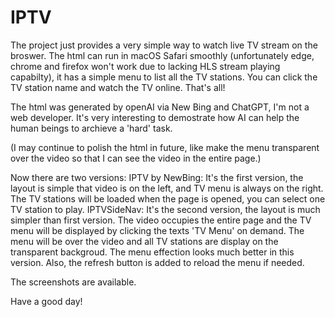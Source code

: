 # IPTV
The project just provides a very simple way to watch live TV stream on the broswer.
The html can run in macOS Safari smoothly (unfortunately edge, chrome and firefox won't work due to lacking HLS stream playing capabilty), it has a simple menu to list all the TV stations.
You can click the TV station name and watch the TV online. 
That's all!

The html was generated by openAI via New Bing and ChatGPT, I'm not a web developer. 
It's very interesting to demostrate how AI can help the human beings to archieve a 'hard' task. 

(I may continue to polish the html in future, like make the menu transparent over the video so that I can see the video in the entire page.)

Now there are two versions: 
IPTV by NewBing: It's the first version, the layout is simple that video is on the left, and TV menu is always on the right. The TV stations will be loaded when the page is opened, you can select one TV station to play.
IPTVSideNav: It's the second version, the layout is much simpler than first version. The video occupies the entire page and the TV menu will be displayed by clicking the texts 'TV Menu' on demand. The menu will be over the video and all TV stations are display on the transparent backgroud. The menu effection looks much better in this version. Also, the refresh button is added to reload the menu if needed. 

The screenshots are available. 

Have a good day!
